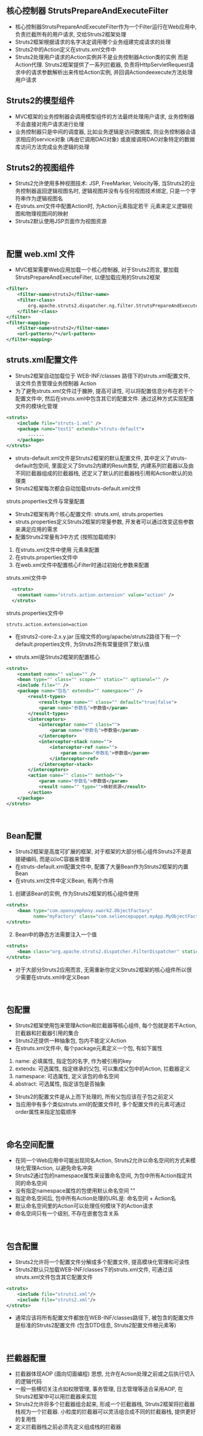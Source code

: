 ## 核心控制器 StrutsPrepareAndExecuteFilter

* 核心控制器StrutsPrepareAndExecuteFilter作为一个Filter运行在Web应用中, 负责拦截所有的用户请求, 交给Struts2框架处理 
* Struts2框架根据请求的名字决定调用哪个业务组建完成请求的处理
* Struts2中的Action定义在struts.xml文件中
* Struts2处理用户请求的Action实例并不是业务控制器Action类的实例 而是Action代理. Struts2框架提供了一系列拦截器, 负责将HttpServletRequest请求中的请求参数解析出来传给Action实例, 并回调Actiondeexecute方法处理用户请求


## Struts2的模型组件

* MVC框架的业务控制器会调用模型组件的方法最终处理用户请求, 业务控制器不会直接对用户请求进行处理
* 业务控制器只是中间的调度器, 比如业务逻辑是访问数据库, 则业务控制器会请求相应的service对象 (再由它调用DAO对象) 或直接调用DAO对象特定的数据库访问方法完成业务逻辑的处理

## Struts2的视图组件

* Struts2允许使用多种视图技术: JSP, FreeMarker, Velocity等, 当Struts2的业务控制器返回逻辑视图名时, 逻辑视图并没有与任何视图技术绑定, 只是一个字符串作为逻辑视图名
* 在struts.xml文件中配置Action时, 为Action元素指定若干 <result> 元素来定义逻辑视图和物理视图间的映射
* Struts2默认使用JSP页面作为视图资源 
  
<br>

## 配置 web.xml 文件
* MVC框架需要Web应用加载一个核心控制器, 对于Struts2而言, 要加载StrutsPrepareAndExecuteFilter, 以便加载应用的Struts2框架
```xml
<filter>
    <filter-name>struts2</filter-name>
    <filter-class>
        org.apache.struts2.dispatcher.ng.filter.StrutsPrepareAndExecuteFilter
    </filter-class>
</filter>
<filter-mapping>
    <filter-name>struts2</filter-name>
    <url-pattern>/*</url-pattern>
</filter-mapping>
```

## struts.xml配置文件
* Struts2框架自动加载位于 WEB-INF/classes 路径下的struts.xml配置文件, 该文件负责管理业务控制器 Action
* 为了避免struts.xml文件过于臃肿, 提高可读性, 可以将配置信息分布在若干个配置文件中, 然后在struts.xml中包含其它的配置文件. 通过这种方式实现配置文件的模块化管理
```xml
<struts>
    <include file="struts-1.xml" />
    <package name="test1" extends="struts-default">
        ......
    </package>
</struts>
```
* struts-default.xml文件是Struts2框架的默认配置文件, 其中定义了struts-default包空间, 里面定义了Struts2内建的Result类型, 内建系列拦截器以及由不同拦截器组成的拦截器栈, 还定义了默认的拦截器栈引用和Action默认的处理类
* Struts2框架每次都会自动加载struts-default.xml文件 


struts.properties文件与常量配置
* Struts2框架有两个核心配置文件: struts.xml, struts.properties
* struts.properties定义Struts2框架的常量参数, 开发者可以通过改变这些参数来满足应用的需求
* 配置Struts2常量有3中方式 (按照加载顺序)
1) 在struts.xml文件中使用 <constant> 元素来配置
2) 在struts.properties文件中
3) 在web.xml文件中配置核心Filter时通过初始化参数来配置

struts.xml文件中
```xml
  <struts>
    <constant name="struts.action.extension" value="action" />
  </struts>
```

struts.properties文件中
```properties
struts.action.extension=action
```

* 在struts2-core-2.x.y.jar 压缩文件的org/apache/struts2路径下有一个default.properties文件, 为Struts2所有常量提供了默认值

* struts.xml是Struts2框架的配置核心

```xml
<struts>
    <constant name="" value="" />
    <bean type="" class="" scope="" static="" optional="" />
    <include file="" />
    <package name="包名" extends="" namespace="" />
        <result-types>
            <result-type name="" class="" default="true|false">
            <param name="参数名">参数值</param>
        </result-types>
        <interceptors>
            <interceptor name="" class="">
                <param name="参数名">参数值</param>
            </interceptor>
            <interceptor-stack name="">
                <interceptor-ref name="">
                    <param name="参数名">参数值</param>
                </interceptor-ref>
            </interceptor-stack>
        </interceptors>
        <action name="" class="" method="">
            <param name="参数名">参数值</param>
            <result name="" type="">映射资源</result>
        </action>
    </package>
</struts>
```

<br>

## Bean配置

* Struts2框架是高度可扩展的框架, 对于框架的大部分核心组件Struts2不是直接硬编码, 而是以loC容器来管理 
* 在struts-default.xml配置文件中, 配置了大量Bean作为Struts2框架的内置Bean
* 在struts.xml文件中定义Bean, 有两个作用
1) 创建该Bean的实例, 作为Struts2框架的核心组件使用
```xml
<struts>
    <bean type="com.opensymphony.xwork2.ObjectFactory"
          name="myFactory" class="com.seliencepuppet.myApp.MyObjectFactory" />
</struts>
```
2) Bean中的静态方法需要注入一个值
```xml
<struts>
    <bean class="org.apache.struts2.dispatcher.FilterDispatcher" static="true" />
</struts>
```

* 对于大部分Struts2应用而言, 无需重新你定义Struts2框架的核心组件所以很少需要在struts.xml中定义Bean

<br>

## 包配置

* Struts2框架使用包来管理Action和拦截器等核心组件, 每个包就是若干Action, 拦截器和拦截器引用的集合
* Struts2还提供一种抽象包, 包内不能定义Action
* 在struts.xml文件中, 每个package元素定义一个包, 有如下属性
1) name: 必填属性, 指定包的名字, 作为被引用的key
2) extends: 可选属性, 指定继承的父包, 可以集成父包中的Action, 拦截器定义
3) namespace: 可选属性, 定义该包的命名空间
4) abstract: 可选属性, 指定该包是否抽象

* Struts2的配置文件是从上而下处理的, 所有父包应该在子包之前定义
* 当应用中有多个类似struts.xml的配置文件时, 多个配置文件的<struts>元素可通过order属性来指定加载顺序

<br>

## 命名空间配置

* 在同一个Web应用中可能出现同名Action, Struts2允许以命名空间的方式来模块化管理Action, 以避免命名冲突
* Struts2通过包的namespace属性来设置命名空间, 为包中所有Action指定共同的命名空间
* 没有指定namespace属性的包使用默认命名空间 ""
* 指定命名空间后, 包中所有Action处理的URL是: 命名空间 + Action名
* 默认命名空间里的Action可以处理任何模块下的Action请求
* 命名空间只有一个级别, 不存在嵌套包含关系

<br>

## 包含配置

* Struts2允许将一个配置文件分解成多个配置文件, 提高模块化管理和可读性
* Struts2默认只加载WEB-INF/classes下的struts.xml文件, 可通过该struts.xml文件包含其它配置文件
```xml
<struts>
    <include file="struts1.xml"/>
    <include file="struts2.xml"/>
</struts>
```

* 通常应该将所有配置文件都放在WEB-INF/classes路径下, 被包含的配置文件是标准的Struts2配置文件 (包含DTD信息, Struts2配置文件根元素等)

<br>

## 拦截器配置

* 拦截器体现AOP (面向切面编程) 思想, 允许在Action处理之前或之后执行切入的逻辑代码
* 一般一些横切关注点如权限管理, 事务管理, 日志管理等适合采用AOP, 在Struts2框架中可以用拦截器来实现
* Struts2允许将多个拦截器组合起来, 形成一个拦截器栈, Struts2框架将拦截器栈视为一个拦截器. 小粒度的拦截器可以灵活组合成不同的拦截器栈, 提供更好的复用性
* 定义拦截器栈之前必须先定义组成栈的拦截器 


